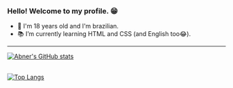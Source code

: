### Hello! Welcome to my profile. 😁

- 💬 I'm 18 years old and I'm brazilian.
- 📚 I’m currently learning HTML and CSS (and English too😂).
<!-- - 👯 I’m looking to collaborate on ...
- 🤔 I’m looking for help with ...
- 🔭 I'm working ...
- 📫 How to reach me: ...
- 😄 Pronouns: ...
- ⚡ Fun fact: ... -->

<hr>

[![Abner's GitHub stats](https://github-readme-stats.vercel.app/api?username=AMPGomes&hide=contribs,prs&theme=algolia#gh-dark-mode-only&show_icons=true)](https://github.com/AMPGomes/github-readme-stats) <br><br>

[![Top Langs](https://github-readme-stats.vercel.app/api/top-langs/?username=anuraghazra&layout=compact)](https://github.com/anuraghazra/github-readme-stats) <br>

<!-- [![Readme Card](https://github-readme-stats.vercel.app/api/pin/?username=show_owner&repo=github-readme-stats)](https://github.com/show_owner/github-readme-stats) -->
